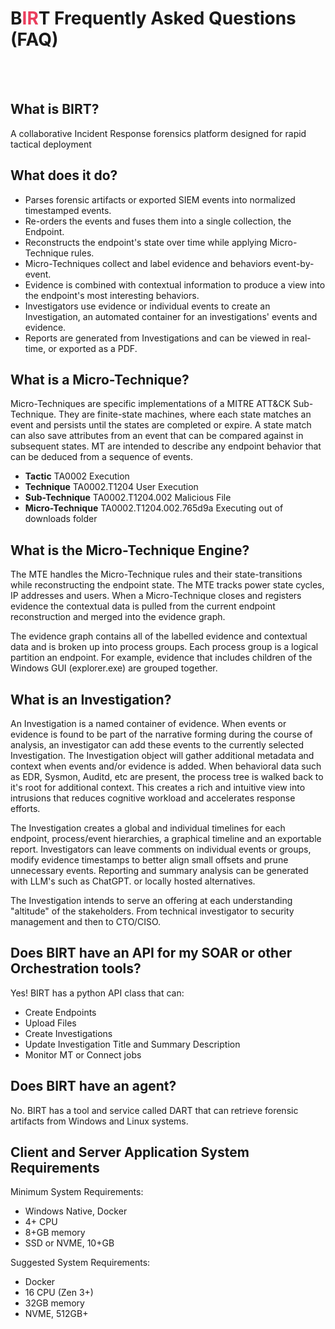 # <span class="center-text">B<span style="color: #EA3E5D;">IR</span>T Frequently Asked Questions (FAQ)</span>
<br><br>

## **What is BIRT?**
A collaborative Incident Response forensics platform designed for rapid tactical deployment

## **What does it do?**
- Parses forensic artifacts or exported SIEM events into normalized timestamped events.
- Re-orders the events and fuses them into a single collection, the Endpoint.
- Reconstructs the endpoint's state over time while applying Micro-Technique rules.
- Micro-Techniques collect and label evidence and behaviors event-by-event.
- Evidence is combined with contextual information to produce a view into the endpoint's most interesting behaviors.
- Investigators use evidence or individual events to create an Investigation, an automated container for an investigations' events and evidence.
- Reports are generated from Investigations and can be viewed in real-time, or exported as a PDF.

## **What is a Micro-Technique?**
Micro-Techniques are specific implementations of a MITRE ATT&CK Sub-Technique. They are finite-state machines, where each state matches an event and persists until the states are completed or expire.  A state match can also save attributes from an event that can be compared against in subsequent states.  MT are intended to describe any endpoint behavior that can be deduced from a sequence of events. 

- **Tactic** TA0002 Execution
- **Technique** TA0002.T1204 User Execution
- **Sub-Technique** TA0002.T1204.002 Malicious File
- **Micro-Technique** TA0002.T1204.002.765d9a Executing out of downloads folder

## **What is the Micro-Technique Engine?**
The MTE handles the Micro-Technique rules and their state-transitions while reconstructing the endpoint state.  The MTE tracks power state cycles, IP addresses and users.  When a Micro-Technique closes and registers evidence the contextual data is pulled from the current endpoint reconstruction and merged into the evidence graph.  

The evidence graph contains all of the labelled evidence and contextual data and is broken up into process groups.  Each process group is a logical partition an endpoint.  For example, evidence that includes children of the Windows GUI (explorer.exe) are grouped together.

## **What is an Investigation?**
An Investigation is a named container of evidence.  When events or evidence is found to be part of the narrative forming during the course of analysis, an investigator can add these events to the currently selected Investigation.  The Investigation object will gather additional metadata and context when events and/or evidence is added.  When behavioral data such as EDR, Sysmon, Auditd, etc are present, the process tree is walked back to it's root for additional context.  This creates a rich and intuitive view into intrusions that reduces cognitive workload and accelerates response efforts.

The Investigation creates a global and individual timelines for each endpoint, process/event hierarchies, a graphical timeline and an exportable report.  Investigators can leave comments on individual events or groups, modify evidence timestamps to better align small offsets and prune unnecessary events.  Reporting and summary analysis can be generated with LLM's such as ChatGPT. or locally hosted alternatives.

The Investigation intends to serve an offering at each understanding "altitude" of the stakeholders.  From technical investigator to security management and then to CTO/CISO.

## **Does BIRT have an API for my SOAR or other Orchestration tools?**
Yes! BIRT has a python API class that can:

- Create Endpoints
- Upload Files
- Create Investigations
- Update Investigation Title and Summary Description
- Monitor MT or Connect jobs

## **Does BIRT have an agent?**
No.  BIRT has a tool and service called DART that can retrieve forensic artifacts from Windows and Linux systems.

## **Client and Server Application System Requirements**
Minimum System Requirements:
- Windows Native, Docker
- 4+ CPU
- 8+GB memory
- SSD or NVME, 10+GB

Suggested System Requirements:
- Docker
- 16 CPU (Zen 3+)
- 32GB memory
- NVME, 512GB+